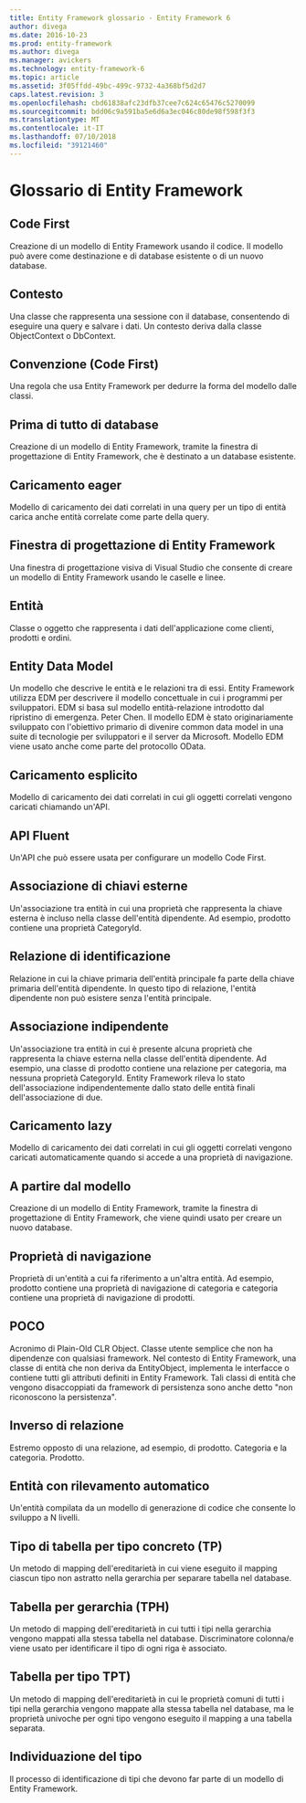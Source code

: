 ```yaml
---
title: Entity Framework glossario - Entity Framework 6
author: divega
ms.date: 2016-10-23
ms.prod: entity-framework
ms.author: divega
ms.manager: avickers
ms.technology: entity-framework-6
ms.topic: article
ms.assetid: 3f05ffdd-49bc-499c-9732-4a368bf5d2d7
caps.latest.revision: 3
ms.openlocfilehash: cbd61838afc23dfb37cee7c624c65476c5270099
ms.sourcegitcommit: bdd06c9a591ba5e6d6a3ec046c80de98f598f3f3
ms.translationtype: MT
ms.contentlocale: it-IT
ms.lasthandoff: 07/10/2018
ms.locfileid: "39121460"
---
```

# <a name="entity-framework-glossary"></a>Glossario di Entity Framework
## <a name="code-first"></a>Code First
Creazione di un modello di Entity Framework usando il codice. Il modello può avere come destinazione e di database esistente o di un nuovo database.

## <a name="context"></a>Contesto
Una classe che rappresenta una sessione con il database, consentendo di eseguire una query e salvare i dati. Un contesto deriva dalla classe ObjectContext o DbContext.

## <a name="convention-code-first"></a>Convenzione (Code First)
Una regola che usa Entity Framework per dedurre la forma del modello dalle classi.

## <a name="database-first"></a>Prima di tutto di database
Creazione di un modello di Entity Framework, tramite la finestra di progettazione di Entity Framework, che è destinato a un database esistente.

## <a name="eager-loading"></a>Caricamento eager
Modello di caricamento dei dati correlati in una query per un tipo di entità carica anche entità correlate come parte della query.

## <a name="ef-designer"></a>Finestra di progettazione di Entity Framework
Una finestra di progettazione visiva di Visual Studio che consente di creare un modello di Entity Framework usando le caselle e linee.

## <a name="entity"></a>Entità
Classe o oggetto che rappresenta i dati dell'applicazione come clienti, prodotti e ordini.

## <a name="entity-data-model"></a>Entity Data Model
Un modello che descrive le entità e le relazioni tra di essi. Entity Framework utilizza EDM per descrivere il modello concettuale in cui i programmi per sviluppatori. EDM si basa sul modello entità-relazione introdotto dal ripristino di emergenza. Peter Chen. Il modello EDM è stato originariamente sviluppato con l'obiettivo primario di divenire common data model in una suite di tecnologie per sviluppatori e il server da Microsoft. Modello EDM viene usato anche come parte del protocollo OData.

## <a name="explicit-loading"></a>Caricamento esplicito
Modello di caricamento dei dati correlati in cui gli oggetti correlati vengono caricati chiamando un'API.

## <a name="fluent-api"></a>API Fluent
Un'API che può essere usata per configurare un modello Code First.

## <a name="foreign-key-association"></a>Associazione di chiavi esterne
Un'associazione tra entità in cui una proprietà che rappresenta la chiave esterna è incluso nella classe dell'entità dipendente. Ad esempio, prodotto contiene una proprietà CategoryId.

## <a name="identifying-relationship"></a>Relazione di identificazione
Relazione in cui la chiave primaria dell'entità principale fa parte della chiave primaria dell'entità dipendente. In questo tipo di relazione, l'entità dipendente non può esistere senza l'entità principale.

## <a name="independent-association"></a>Associazione indipendente
Un'associazione tra entità in cui è presente alcuna proprietà che rappresenta la chiave esterna nella classe dell'entità dipendente. Ad esempio, una classe di prodotto contiene una relazione per categoria, ma nessuna proprietà CategoryId. Entity Framework rileva lo stato dell'associazione indipendentemente dallo stato delle entità finali dell'associazione di due.

## <a name="lazy-loading"></a>Caricamento lazy
Modello di caricamento dei dati correlati in cui gli oggetti correlati vengono caricati automaticamente quando si accede a una proprietà di navigazione.

## <a name="model-first"></a>A partire dal modello
Creazione di un modello di Entity Framework, tramite la finestra di progettazione di Entity Framework, che viene quindi usato per creare un nuovo database.

## <a name="navigation-property"></a>Proprietà di navigazione
Proprietà di un'entità a cui fa riferimento a un'altra entità. Ad esempio, prodotto contiene una proprietà di navigazione di categoria e categoria contiene una proprietà di navigazione di prodotti.

## <a name="poco"></a>POCO
Acronimo di Plain-Old CLR Object. Classe utente semplice che non ha dipendenze con qualsiasi framework. Nel contesto di Entity Framework, una classe di entità che non deriva da EntityObject, implementa le interfacce o contiene tutti gli attributi definiti in Entity Framework. Tali classi di entità che vengono disaccoppiati da framework di persistenza sono anche detto "non riconoscono la persistenza".  

## <a name="relationship-inverse"></a>Inverso di relazione
Estremo opposto di una relazione, ad esempio, di prodotto. Categoria e la categoria. Prodotto.

## <a name="self-tracking-entity"></a>Entità con rilevamento automatico
Un'entità compilata da un modello di generazione di codice che consente lo sviluppo a N livelli.

## <a name="table-per-concrete-type-tpc"></a>Tipo di tabella per tipo concreto (TP)
Un metodo di mapping dell'ereditarietà in cui viene eseguito il mapping ciascun tipo non astratto nella gerarchia per separare tabella nel database.

## <a name="table-per-hierarchy-tph"></a>Tabella per gerarchia (TPH)
Un metodo di mapping dell'ereditarietà in cui tutti i tipi nella gerarchia vengono mappati alla stessa tabella nel database. Discriminatore colonna/e viene usato per identificare il tipo di ogni riga è associato.

## <a name="table-per-type-tpt"></a>Tabella per tipo TPT)
Un metodo di mapping dell'ereditarietà in cui le proprietà comuni di tutti i tipi nella gerarchia vengono mappate alla stessa tabella nel database, ma le proprietà univoche per ogni tipo vengono eseguito il mapping a una tabella separata.

## <a name="type-discovery"></a>Individuazione del tipo
Il processo di identificazione di tipi che devono far parte di un modello di Entity Framework.
